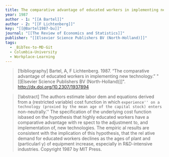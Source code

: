 ```yaml
---
title: The comparative advantage of educated workers in implementing new technology
year: 1987
author - 1: "[[A Bartel]]"
author - 2: "[[F Lichtenberg]]"
key: "[[@Bartel1987-bu]]"
journal: "[[The Review of Economics and Statistics]]"
publisher: "[[Elsevier Science Publishers BV (North-Holland)]]"
tags:
  - _BibTex-to-MD-Git
  - Columbia-University
  - Workplace-Learning
---
```


> [!bibliography]
> Bartel, A, F Lichtenberg. 1987. “The comparative advantage of educated workers in implementing new technology.” "[[Elsevier Science Publishers BV (North-Holland)]]". http://dx.doi.org/10.2307/1937894

> [!abstract]
> The authors estimate labor dem and equations derived from a (restricted variable) cost function in which ``experience'' on a technology (proxied by the mean age of the capital stock) enters ``non-neutrally.'' The specification of the underlying cost function isbased on the hypothesis that highly educated workers have a comparative advantage with re spect to the adjustment to, and implementation of, new technologies. The empiric al results are consistent with the implication of this hypothesis, that the rel ative demand for educated workers declines as the ages of plant and (particularl y) of equipment increase, especially in R&D-intensive industries. Copyright 1987 by MIT Press.